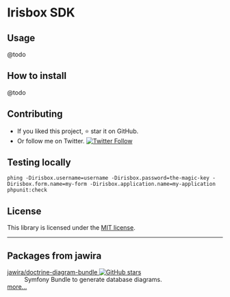 # Irisbox SDK

<!--
https://shields.io/
-->

## Usage

@todo

## How to install

@todo

## Contributing

- If you liked this project, ⭐ star it on GitHub.
- Or follow me on Twitter. 
  [![Twitter Follow](https://img.shields.io/twitter/follow/jawira?style=social)](https://twitter.com/jawira)

## Testing locally

```console
phing -Dirisbox.username=username -Dirisbox.password=the-magic-key -Dirisbox.form.name=my-form -Dirisbox.application.name=my-application phpunit:check
```

## License

This library is licensed under the [MIT license](LICENSE.md).

***

## Packages from jawira

<dl>

<dt>
    <a href="https://packagist.org/packages/jawira/doctrine-diagram-bundle">jawira/doctrine-diagram-bundle
    <img alt="GitHub stars" src="https://badgen.net/github/stars/jawira/doctrine-diagram-bundle?icon=github"/></a>
</dt>
<dd>Symfony Bundle to generate database diagrams.</dd>

<dt><a href="https://packagist.org/packages/jawira/">more...</a></dt>
</dl>

